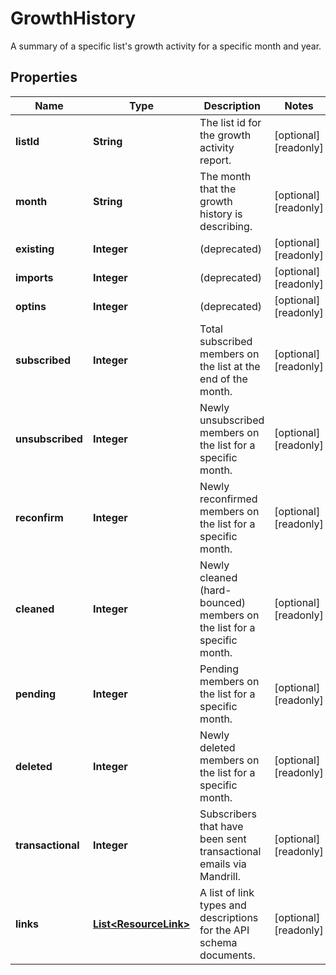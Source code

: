 

# GrowthHistory

A summary of a specific list's growth activity for a specific month and year.

## Properties

| Name | Type | Description | Notes |
|------------ | ------------- | ------------- | -------------|
|**listId** | **String** | The list id for the growth activity report. |  [optional] [readonly] |
|**month** | **String** | The month that the growth history is describing. |  [optional] [readonly] |
|**existing** | **Integer** | (deprecated) |  [optional] [readonly] |
|**imports** | **Integer** | (deprecated) |  [optional] [readonly] |
|**optins** | **Integer** | (deprecated) |  [optional] [readonly] |
|**subscribed** | **Integer** | Total subscribed members on the list at the end of the month. |  [optional] [readonly] |
|**unsubscribed** | **Integer** | Newly unsubscribed members on the list for a specific month. |  [optional] [readonly] |
|**reconfirm** | **Integer** | Newly reconfirmed members on the list for a specific month. |  [optional] [readonly] |
|**cleaned** | **Integer** | Newly cleaned (hard-bounced) members on the list for a specific month. |  [optional] [readonly] |
|**pending** | **Integer** | Pending members on the list for a specific month. |  [optional] [readonly] |
|**deleted** | **Integer** | Newly deleted members on the list for a specific month. |  [optional] [readonly] |
|**transactional** | **Integer** | Subscribers that have been sent transactional emails via Mandrill. |  [optional] [readonly] |
|**links** | [**List&lt;ResourceLink&gt;**](ResourceLink.md) | A list of link types and descriptions for the API schema documents. |  [optional] [readonly] |



